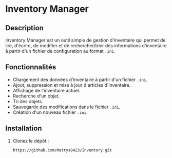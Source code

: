 # Inventory Manager

## Description

Inventory Manager est un outil simple de gestion d'inventaire qui permet de lire, d'écrire, de modifier et de rechercher/trier des informations d'inventaire à partir d'un fichier de configuration au format `.ini`.

## Fonctionnalités

- Chargement des données d'inventaire à partir d'un fichier `.ini`.
- Ajout, suppression et mise à jour d'articles d'inventaire.
- Affichage de l'inventaire actuel.
- Recherche d'un objet.
- Tri des objets.
- Sauvegarde des modifications dans le fichier `.ini`.
- Création d'un nouveau fichier `.ini`. 

## Installation

1. Clonez le dépôt :
   ```bash
   https://github.com/Mattys8423/Inventory.git
